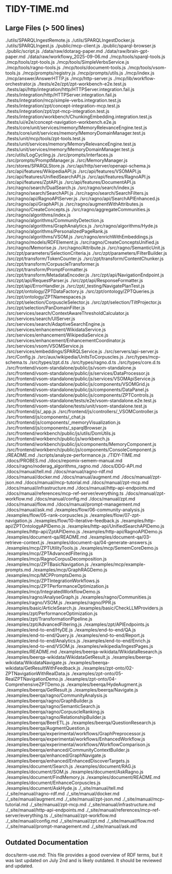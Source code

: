 # TIDY-TIME.md

## Large Files (> 500 lines)

./utils/SPARQLIngestRemote.js
./utils/SPARQLIngestDocker.js
./utils/SPARQLIngest.js
./public/mcp-client.js
./public/sparql-browser.js
./public/script.js
./data/raw/dotarag-paper.md
./data/raw/brain-gpt-paper.md
./data/raw/workflowy_2025-09-06.md
./mcp/tools/sparql-tools.js
./mcp/tools/zpt-tools.js
./mcp/tools/SimpleVerbsService.js
./mcp/tools/ragno-tools.js
./mcp/tools/document-tools.js
./mcp/tools/vsom-tools.js
./mcp/prompts/registry.js
./mcp/prompts/utils.js
./mcp/index.js
./mcp/answer/AnswerHTTP.js
./mcp/http-server.js
./mcp/lib/workflow-orchestrator.js
./tests/e2e/zpt/zpt-workbench-e2e.test.js
./tests/api/http/integration/http/HTTPServer.integration.fail.js
./tests/integration/http/HTTPServer.integration.fail.js
./tests/integration/mcp/simple-verbs.integration.test.js
./tests/integration/zpt/concept-integration-mcp.test.js
./tests/integration/zpt/zpt-mcp-integration.test.js
./tests/integration/workbench/ChunkingEmbedding.integration.test.js
./tests/ui/e2e/concept-navigation-workbench.e2e.js
./tests/core/unit/services/memory/MemoryRelevanceEngine.test.js
./tests/core/unit/services/memory/MemoryDomainManager.test.js
./tests/unit/mcp/tools/zpt-tools.test.js
./tests/unit/services/memory/MemoryRelevanceEngine.test.js
./tests/unit/services/memory/MemoryDomainManager.test.js
./src/utils/LogCycling.js
./src/prompts/interfaces.js
./src/prompts/PromptManager.js
./src/MemoryManager.js
./src/stores/SPARQLStore.js
./src/api/http/server/openapi-schema.js
./src/api/features/WikipediaAPI.js
./src/api/features/VSOMAPI.js
./src/api/features/UnifiedSearchAPI.js
./src/api/features/RagnoAPI.js
./src/api/features/ZptAPI.js
./src/api/features/DocumentAPI.js
./src/ragno/search/DualSearch.js
./src/ragno/search/index.js
./src/ragno/search/SearchAPI.js
./src/ragno/search/SearchFilters.js
./src/ragno/api/RagnoAPIServer.js
./src/ragno/api/SearchAPIEnhanced.js
./src/ragno/api/GraphAPI.js
./src/ragno/augmentWithAttributes.js
./src/ragno/CreateConcepts.js
./src/ragno/aggregateCommunities.js
./src/ragno/algorithms/index.js
./src/ragno/algorithms/CommunityDetection.js
./src/ragno/algorithms/GraphAnalytics.js
./src/ragno/algorithms/Hyde.js
./src/ragno/algorithms/PersonalizedPageRank.js
./src/ragno/algorithms/VSOM.js
./src/ragno/enrichWithEmbeddings.js
./src/ragno/models/RDFElement.js
./src/ragno/CreateConceptsUnified.js
./src/ragno/Memorise.js
./src/ragno/Attribute.js
./src/ragno/SemanticUnit.js
./src/zpt/parameters/SelectionCriteria.js
./src/zpt/parameters/FilterBuilder.js
./src/zpt/transform/TokenCounter.js
./src/zpt/transform/ContentChunker.js
./src/zpt/transform/CorpuscleTransformer.js
./src/zpt/transform/PromptFormatter.js
./src/zpt/transform/MetadataEncoder.js
./src/zpt/api/NavigationEndpoint.js
./src/zpt/api/RequestParser.js
./src/zpt/api/ResponseFormatter.js
./src/zpt/api/ErrorHandler.js
./src/zpt/_testing/NavigatePlanTest.js
./src/zpt/ontology/ZPTDataFactory.js
./src/zpt/ontology/ZPTQueries.js
./src/zpt/ontology/ZPTNamespaces.js
./src/zpt/selection/CorpuscleSelector.js
./src/zpt/selection/TiltProjector.js
./src/zpt/selection/PanDomainFilter.js
./src/services/search/ContextAwareThresholdCalculator.js
./src/services/search/UIServer.js
./src/services/search/AdaptiveSearchEngine.js
./src/services/enhancement/WikidataService.js
./src/services/enhancement/WikipediaService.js
./src/services/enhancement/EnhancementCoordinator.js
./src/services/vsom/VSOMService.js
./src/services/embeddings/SPARQLService.js
./src/servers/api-server.js
./src/Config.js
./src/aux/wikipedia/UnitsToCorpuscles.js
./src/types/mcp-schema.ts
./src/types/zpt.d.ts
./src/types/ragno.d.ts
./src/types/core.d.ts
./src/frontend/vsom-standalone/public/js/vsom-standalone.js
./src/frontend/vsom-standalone/public/js/services/DataProcessor.js
./src/frontend/vsom-standalone/public/js/services/VSOMApiService.js
./src/frontend/vsom-standalone/public/js/components/VSOMGrid.js
./src/frontend/vsom-standalone/public/js/components/DataPanel.js
./src/frontend/vsom-standalone/public/js/components/ZPTControls.js
./src/frontend/vsom-standalone/tests/e2e/vsom-standalone.e2e.test.js
./src/frontend/vsom-standalone/tests/unit/vsom-standalone.test.js
./src/frontend/js/_app.js
./src/frontend/js/controllers/_VSOMController.js
./src/frontend/js/components/_chat.js
./src/frontend/js/components/_memoryVisualization.js
./src/frontend/js/components/_sparqlBrowser.js
./src/frontend/workbench/public/js/utils/DomUtils.js
./src/frontend/workbench/public/js/workbench.js
./src/frontend/workbench/public/js/components/MemoryComponent.js
./src/frontend/workbench/public/js/components/ConsoleComponent.js
./README.md
./scripts/analyze-performance.js
./TIDY-TIME.md
./docs/PROBES.md
./docs/repomix-semem-manual.md
./docs/ragno/noderag_algorithms_ragno.md
./docs/DDG-API.md
./docs/manual/tell.md
./docs/manual/ragno-rdf.md
./docs/manual/docker.md
./docs/manual/augment.md
./docs/manual/zpt-json.md
./docs/manual/mcp-tutorial.md
./docs/manual/zpt-mcp.md
./docs/manual/infrastructure.md
./docs/manual/http-api-endpoints.md
./docs/manual/references/mcp-ref-server/everything.ts
./docs/manual/zpt-workflow.md
./docs/manual/config.md
./docs/manual/zpt.md
./docs/manual/flow.md
./docs/manual/prompt-management.md
./docs/manual/ask.md
./examples/flow/06-community-analysis.js
./examples/flow/05-rank-corpuscles.js
./examples/flow/07-zpt-navigation.js
./examples/flow/10-iterative-feedback.js
./examples/http-api/ZPTOntologyAPIDemo.js
./examples/http-api/UnifiedSearchAPIDemo.js
./examples/http-api/ZptAPIDemo.js
./examples/http-api/RagnoAPIDemo.js
./examples/document-qa/README.md
./examples/document-qa/03-retrieve-context.js
./examples/document-qa/04-generate-answers.js
./examples/mcp/ZPTUtilityTools.js
./examples/mcp/SememCoreDemo.js
./examples/mcp/ZPTAdvancedFiltering.js
./examples/mcp/RagnoCorpusDecomposition.js
./examples/mcp/ZPTBasicNavigation.js
./examples/mcp/example-prompts.md
./examples/mcp/GraphRAGDemo.js
./examples/mcp/MCPPromptsDemo.js
./examples/mcp/ZPTIntegrationWorkflows.js
./examples/mcp/ZPTPerformanceOptimization.js
./examples/mcp/IntegratedWorkflowDemo.js
./examples/ragno/AnalyseGraph.js
./examples/ragno/Communities.js
./examples/ragno/VSOM.js
./examples/ragno/PPR.js
./examples/basic/ArticleSearch.js
./examples/basic/CheckLLMProviders.js
./examples/zpt/PerformanceOptimization.js
./examples/zpt/TransformationPipeline.js
./examples/zpt/AdvancedFiltering.js
./examples/zpt/APIEndpoints.js
./examples/end-to-end/HyDE.js
./examples/end-to-end/QA.js
./examples/end-to-end/Query.js
./examples/end-to-end/Report.js
./examples/end-to-end/Analytics.js
./examples/end-to-end/Enrich.js
./examples/end-to-end/VSOM.js
./examples/wikipedia/IngestPages.js
./examples/README.md
./examples/beerqa-wikidata/WikidataResearch.js
./examples/beerqa-wikidata/WikidataGetResult.js
./examples/beerqa-wikidata/WikidataNavigate.js
./examples/beerqa-wikidata/GetResultWithFeedback.js
./examples/zpt-onto/02-ZPTNavigationWithRealData.js
./examples/zpt-onto/05-RealZPTNavigationDemo.js
./examples/zpt-onto/04-ComprehensiveZPTDemo.js
./examples/beerqa/HydeAugment.js
./examples/beerqa/GetResult.js
./examples/beerqa/Navigate.js
./examples/beerqa/ragno/CommunityAnalysis.js
./examples/beerqa/ragno/GraphBuilder.js
./examples/beerqa/ragno/SemanticSearch.js
./examples/beerqa/ragno/CorpuscleRanking.js
./examples/beerqa/ragno/RelationshipBuilder.js
./examples/beerqa/BeerETL.js
./examples/beerqa/QuestionResearch.js
./examples/beerqa/AugmentQuestion.js
./examples/beerqa/experimental/workflows/GraphPreprocessor.js
./examples/beerqa/experimental/workflows/EnhancedWorkflow.js
./examples/beerqa/experimental/workflows/WorkflowComparison.js
./examples/beerqa/enhanced/CommunityContextBuilder.js
./examples/beerqa/enhanced/GraphNavigate.js
./examples/beerqa/enhanced/EnhancedDiscoverTargets.js
./examples/document/Search.js
./examples/document/RAG.js
./examples/document/SOM.js
./examples/document/AskRagno.js
./examples/document/FindMemory.js
./examples/document/README.md
./examples/document/EnhanceCorpuscles.js
./examples/document/AskHyde.js
./_site/manual/tell.md
./_site/manual/ragno-rdf.md
./_site/manual/docker.md
./_site/manual/augment.md
./_site/manual/zpt-json.md
./_site/manual/mcp-tutorial.md
./_site/manual/zpt-mcp.md
./_site/manual/infrastructure.md
./_site/manual/http-api-endpoints.md
./_site/manual/references/mcp-ref-server/everything.ts
./_site/manual/zpt-workflow.md
./_site/manual/config.md
./_site/manual/zpt.md
./_site/manual/flow.md
./_site/manual/prompt-management.md
./_site/manual/ask.md

## Outdated Documentation

docs/term-use.md: This file provides a good overview of RDF terms, but it was last updated on July 2nd and is likely outdated. It should be reviewed and updated.